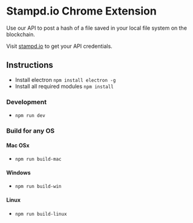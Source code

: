 # Stampd.io Chrome Extension

Use our API to post a hash of a file saved in your local file system on the blockchain.

Visit [stampd.io](https;//stampd.io) to get your API credentials.

## Instructions

- Install electron `npm install electron -g`
- Install all required modules `npm install`

### Development

- `npm run dev`

### Build for any OS

#### Mac OSx

- `npm run build-mac`

#### Windows

- `npm run build-win`

#### Linux

- `npm run build-linux`